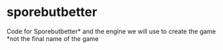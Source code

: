 # sporebutbetter
Code for Sporebutbetter* and the engine we will use to create the game *not the final name of the game
